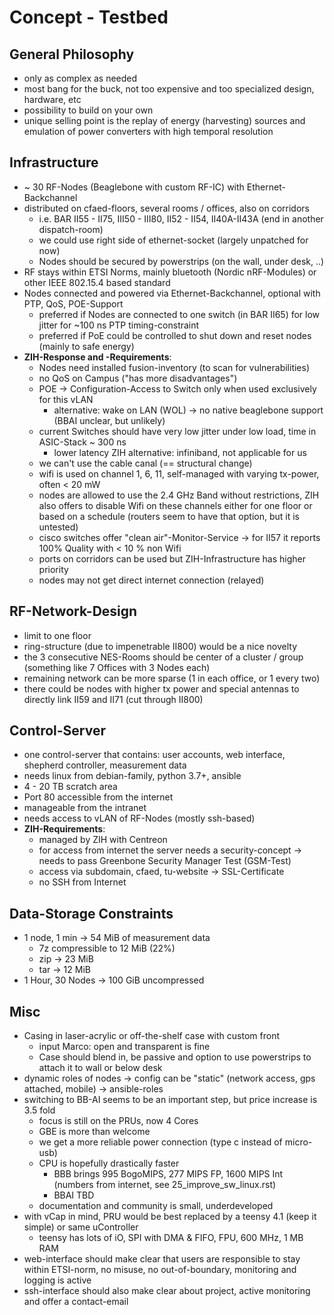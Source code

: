 # Concept - Testbed

## General Philosophy

- only as complex as needed
- most bang for the buck, not too expensive and too specialized design, hardware, etc
- possibility to build on your own
- unique selling point is the replay of energy (harvesting) sources and emulation of power converters with high temporal resolution

## Infrastructure

- ~ 30 RF-Nodes (Beaglebone with custom RF-IC) with Ethernet-Backchannel
- distributed on cfaed-floors, several rooms / offices, also on corridors
    - i.e. BAR II55 - II75, III50 - III80, II52 - II54, II40A-II43A (end in another dispatch-room)
    - we could use right side of ethernet-socket (largely unpatched for now)
    - Nodes should be secured by powerstrips (on the wall, under desk, ..)
- RF stays within ETSI Norms, mainly bluetooth (Nordic nRF-Modules) or other IEEE 802.15.4 based standard
- Nodes connected and powered via Ethernet-Backchannel, optional with PTP, QoS, POE-Support
    - preferred if Nodes are connected to one switch (in BAR II65) for low jitter for ~100 ns PTP timing-constraint
    - preferred if PoE could be controlled to shut down and reset nodes (mainly to safe energy)
- **ZIH-Response and -Requirements**:
    - Nodes need installed fusion-inventory (to scan for vulnerabilities)
    - no QoS on Campus ("has more disadvantages")
    - POE -> Configuration-Access to Switch only when used exclusively for this vLAN
        - alternative: wake on LAN (WOL) -> no native beaglebone support (BBAI unclear, but unlikely)
    - current Switches should have very low jitter under low load, time in ASIC-Stack ~ 300 ns
        - lower latency ZIH alternative: infiniband, not applicable for us
    - we can't use the cable canal (== structural change)
    - wifi is used on channel 1, 6, 11, self-managed with varying tx-power, often < 20 mW
    - nodes are allowed to use the 2.4 GHz Band without restrictions, ZIH also offers to disable Wifi on these channels either for one floor or based on a schedule (routers seem to have that option, but it is untested)
    - cisco switches offer "clean air"-Monitor-Service -> for II57 it reports 100% Quality with < 10 % non Wifi
    - ports on corridors can be used but ZIH-Infrastructure has higher priority
    - nodes may not get direct internet connection (relayed)

## RF-Network-Design

- limit to one floor
- ring-structure (due to impenetrable II800) would be a nice novelty
- the 3 consecutive NES-Rooms should be center of a cluster / group (something like 7 Offices with 3 Nodes each)
- remaining network can be more sparse (1 in each office, or 1 every two)
- there could be nodes with higher tx power and special antennas to directly link II59 and II71 (cut through II800)

## Control-Server

- one control-server that contains: user accounts, web interface, shepherd controller, measurement data
- needs linux from debian-family, python 3.7+, ansible
- 4 - 20 TB scratch area
- Port 80 accessible from the internet
- manageable from the intranet
- needs access to vLAN of RF-Nodes (mostly ssh-based)
- **ZIH-Requirements**:
    - managed by ZIH with Centreon
    - for access from internet the server needs a security-concept -> needs to pass Greenbone Security Manager Test (GSM-Test)
    - access via subdomain, cfaed, tu-website -> SSL-Certificate
    - no SSH from Internet

## Data-Storage Constraints

- 1 node, 1 min -> 54 MiB of measurement data
    - 7z compressible to 12 MiB (22%)
    - zip -> 23 MiB
    - tar -> 12 MiB
- 1 Hour, 30 Nodes -> 100 GiB uncompressed


## Misc

- Casing in laser-acrylic or off-the-shelf case with custom front
    - input Marco: open and transparent is fine
    - Case should blend in, be passive and option to use powerstrips to attach it to wall or below desk
- dynamic roles of nodes -> config can be "static" (network access, gps attached, mobile) -> ansible-roles
- switching to BB-AI seems to be an important step, but price increase is 3.5 fold
    - focus is still on the PRUs, now 4 Cores
    - GBE is more than welcome
    - we get a more reliable power connection (type c instead of micro-usb)
    - CPU is hopefully drastically faster
        - BBB brings 995 BogoMIPS, 277 MIPS FP, 1600 MIPS Int (numbers from internet, see 25_improve_sw_linux.rst)
        - BBAI TBD
    - documentation and community is small, underdeveloped
- with vCap in mind, PRU would be best replaced by a teensy 4.1 (keep it simple) or same uController
    - teensy has lots of iO, SPI with DMA & FIFO, FPU, 600 MHz, 1 MB RAM
- web-interface should make clear that users are responsible to stay within ETSI-norm, no misuse, no out-of-boundary, monitoring and logging is active
- ssh-interface should also make clear about project, active monitoring and offer a contact-email
